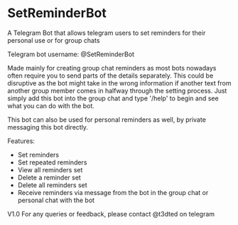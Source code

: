 # SetReminderBot
A Telegram Bot that allows telegram users to set reminders for their personal use or for group chats

Telegram bot username: @SetReminderBot

Made mainly for creating group chat reminders as most bots nowadays often require you to send parts of the details separately. This could be disruptive as the bot might take in the wrong information if another text from another group member comes in halfway through the setting process. Just simply add this bot into the group chat and type '/help' to begin and see what you can do with the bot. 

This bot can also be used for personal reminders as well, by private messaging this bot directly. 


Features:
- Set reminders
- Set repeated reminders
- View all reminders set
- Delete a reminder set
- Delete all reminders set
- Receive reminders via message from the bot in the group chat or personal chat with the bot 

V1.0 
For any queries or feedback, please contact @t3dted on telegram
